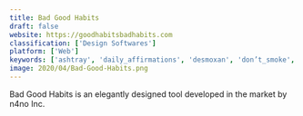 ```yaml
---
title: Bad Good Habits
draft: false 
website: https://goodhabitsbadhabits.com
classification: ['Design Softwares']
platform: ['Web']
keywords: ['ashtray', 'daily_affirmations', 'desmoxan', 'don’t_smoke', 'personality_development_app', 'quitguide', 'quitnow!_pro', 'quitnow!_quit_smoking', 'qwit_(quit_smoking)', 'smoking_cessation_hypnosis', 'tobano']
image: 2020/04/Bad-Good-Habits.png
---
```

Bad Good Habits is an elegantly designed tool developed in the market by n4no Inc.